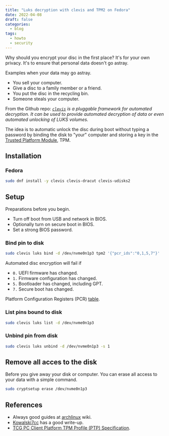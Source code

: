 ```yaml
---
title: "Luks decryption with clevis and TPM2 on Fedora"
date: 2022-04-08
draft: false
categories:
  - blog
tags:
  - howto
  - security
---
```


[`clevis`]: https://github.com/latchset/clevis
[archlinux]: https://wiki.archlinux.org/title/Trusted_Platform_Module#systemd-cryptenroll
[Kowalski7cc]: https://kowalski7cc.xyz/blog/luks2-tpm2-clevis-fedora31
[Trusted Platform Module]: https://en.wikipedia.org/wiki/Trusted_Platform_Module

Why should you encrypt your disc in the first place? It's for your own privacy. It's to ensure that personal data doesn't go astray.

<!--more-->

Examples when your data may go astray.

* You sell your computer.
* Give a disc to a family member or a friend.
* You put the disc in the recycling bin.
* Someone steals your computer.

From the Github repo: *[`clevis`][] is a pluggable framework for automated decryption. It can be used to provide automated decryption of data or even automated unlocking of LUKS volumes.*

The idea is to automatic unlock the disc during boot without typing a password by binding the disk to "your" computer and storing a key in the [Trusted Platform Module][], TPM.

## Installation

### Fedora

```bash
sudo dnf install -y clevis clevis-dracut clevis-udisks2
```
 
## Setup

Preparations before you begin.

* Turn off boot from USB and network in BIOS.
* Optionally turn on secure boot in BIOS.
* Set a strong BIOS password.

### Bind pin to disk

```bash
sudo clevis luks bind -d /dev/nvme0n1p3 tpm2 '{"pcr_ids":"0,1,5,7"}'
```

Automated disc encryption will fail if

* `0.` UEFI firmware has changed.
* `1.` Firmware configuration has changed.
* `5.` Bootloader has changed, including GPT.
* `7.` Secure boot has changed. 

Platform Configuration Registers (PCR) [table](https://link.springer.com/chapter/10.1007/978-1-4302-6584-9_12/tables/1).
 
### List pins bound to disk

```bash
sudo clevis luks list -d /dev/nvme0n1p3
```

### Unbind pin from disk

```bash
sudo clevis luks unbind -d /dev/nvme0n1p3 -s 1
```

## Remove all acces to the disk

Before you give away your disk or computer. You can erase all access to your data with a simple command.

```bash
sudo cryptsetup erase /dev/nvme0n1p3
```

## References

* Always good guides at [archlinux][] wiki.
* [Kowalski7cc][] has a good write-up.
* [TCG PC Client Platform TPM Profile (PTP) Specification](https://trustedcomputinggroup.org/resource/pc-client-platform-tpm-profile-ptp-specification/).

<!---
vim: set spell spelllang=en:
-->
